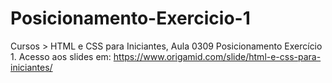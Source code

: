 # Posicionamento-Exercicio-1
 Cursos > HTML e CSS para Iniciantes, Aula 0309 Posicionamento Exercício 1. Acesso aos slides em: https://www.origamid.com/slide/html-e-css-para-iniciantes/
